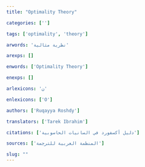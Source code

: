 ```yaml
---
title: "Optimality Theory"

categories: ['']

tags: ['optimality', 'theory']

arwords: 'نظرية مثالية'

arexps: []

enwords: ['Optimality Theory']

enexps: []

arlexicons: 'ن'

enlexicons: ['O']

authors: ['Ruqayya Roshdy']

translators: ['Tarek Ibrahim']

citations: ['دليل أكسفورد في السانيات الحاسوبية']

sources: ['المنظمة العربية للترجمة']

slug: ""
---
```

